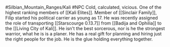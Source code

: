 #Silbian_Mountain_Ranges/Kali #NPC 
Cold, calculated, vicious. One of the highest ranking members of [[Kali Elites]]. Member of [[Sinclair Family]], Filip started his political carrier as young as 17. He was recently assigned the role of transporting [[Starscourge 0.13.7]] from [[Badija and Ophilia]] to the [[Living City of Kali]]. He isn't the best sorcerous, nor is he the strongest warrior, what he is is a planer. He has a real gift for planning and hiring just the right people for the job. He is the glue holding everything together. 